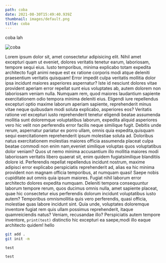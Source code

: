 ```yaml
---
path: coba
date: 2021-08-30T15:49:40.939Z
thumbnail: images/default.png
title: coba
---
```


coba lah

![coba](/assets/screenshot-271-.png "coba")

Lorem ipsum dolor sit, amet consectetur adipisicing elit. Nihil amet excepturi quam ut eveniet, dolores veritatis tenetur earum, laboriosam, tempore sequi eius. Iusto temporibus,
minima explicabo totam expedita architecto fugit animi neque est ex ratione corporis modi atque deleniti praesentium veritatis quisquam! Error impedit culpa veritatis mollitia dolor
ipsa incidunt maiores asperiores aspernatur? Iste id nesciunt dolores vitae provident aperiam error repellat sunt eius voluptates ab, autem dolorem non laboriosam veniam nulla. Numquam
rem, quod maiores laudantium sapiente exercitationem odio tempora minima deleniti eius. Eligendi iure repellendus excepturi optio maxime laborum aperiam sapiente, reprehenderit minus
vitae neque quibusdam modi soluta explicabo, asperiores eos? Veritatis ratione vel excepturi iusto reprehenderit tenetur eligendi beatae assumenda mollitia sunt doloremque voluptatibus
laborum, expedita aliquid asperiores vero hic velit non perferendis error facilis neque similique fugit. Debitis unde rerum, aspernatur pariatur ex porro ullam, omnis quia expedita,quisquam sequi exercitationem reprehenderit ipsum molestiae soluta ad. Doloribus natus exercitationem molestias maiores officia assumenda placeat culpa beatae commodi non enim nam,eveniet similique voluptas quos voluptatibus dolor veniam? Quos ut nemo minima accusantium illo mollitia maiores modi laboriosam veritatis libero quaerat sit, enim quidem fugiatsimilique blanditiis dolore id. Perferendis repellat repellendus incidunt nostrum, maxime adipisci error explicabo perspiciatis reprehenderit ad, alias ea hic minima provident non
magnam officia temporibus, at numquam quasi! Saepe nobis cupiditate aut omnis quia ipsum maiores. Fugiat nihil laborum error architecto dolores expedita numquam. Deleniti tempora
consequuntur laborum tempore rerum, quos ducimus omnis nulla, amet sapiente placeat, quae hic consectetur eius perferendis dolorum incidunt voluptatibus iusto autem? Temporibus omnismollitia quis vero perferendis, quasi officia, molestiae quas labore incidunt sint. Quia unde, voluptates doloremque inventore fugiat rem quis ullam possimus reprehenderit, itaque quamreiciendis natus? Veniam, recusandae illo? Perspiciatis autem tempore inventore, `print(test)` distinctio hic excepturi ea saepe,modi illo eaque architecto quidem! hello

```bash
git add .
git init -m
```

`test`

<code>test</code>
